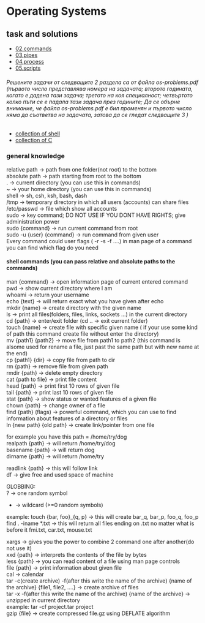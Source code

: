 # Operating Systems
## task and solutions
- [02.commands](https://github.com/Bozhidar15/Operating-Systems/tree/main/02.commands)  
- [03.pipes](https://github.com/Bozhidar15/Operating-Systems/tree/main/03.pipes)
- [04.process](https://github.com/Bozhidar15/Operating-Systems/tree/main/04.processes)
- [05.scripts](https://github.com/Bozhidar15/Operating-Systems/tree/main/05.scripts)
  
###### Решените задачи от следващите 2 раздела са от файла os-problems.pdf (първото число представлява номера на задачата; второто годината, когато е дадена тази задача; третото на коя специалност; четвъртото колко пъти се е падала тази задача през годините; Да се обърне внимание, че файла os-problems.pdf е бил променян и първото число няма да съответва на задачата, затова да се гледат следващите 3 )
- [collection of shell](https://github.com/Bozhidar15/Operating-Systems/tree/main/CollectionOfShell)
- [collection of C](https://github.com/Bozhidar15/Operating-Systems/tree/main/CollectionOfC)

### general knowledge
relative path -> path from one folder(not root) to the bottom  
absolute path -> path starting from root to the bottom  
. -> current directory (you can use this in commands)  
~ -> your home directory (you can use this in commands)  
shell -> sh, csh, ksh, bash, dash  
/tmp -> temporary directory in which all users (accounts) can share files  
/etc/passwd -> file which show all accounts  
sudo -> key command; DO NOT USE IF YOU DONT HAVE RIGHTS; give administration power  
sudo {command} -> run current command from root  
sudo -u {user} {command} -> run command from given user  
Every command could user flags ( -r -s -f ....) in man page of a command you can find which flag do you need 
#### shell commands (you can pass relative and absolute paths to the commands)  
man {command} -> open information page of current entered command  
pwd -> show current directory where I am  
whoami -> return your username  
echo {text} -> will return exact what you have given after echo  
mkdir {name} -> create directory with the given name  
ls -> print all files(folders, files, links, sockets ...) in the current directory  
cd {path} -> enter/exit folder (cd .. -> exit current folder)  
touch {name} -> create file with specific given name ( if your use some kind of path this command create file without enter the directory)  
mv {path1} {path2} -> move file from path1 to path2 (this command is alsome used for rename a file, just past the same path but with new name at the end)  
cp {path1} {dir} -> copy file from path to dir   
rm {path} -> remove file from given path  
rmdir {path} -> delete empty directory  
cat {path to file} -> print file content  
head {path} -> print first 10 rows of given file  
tail {path} -> print last 10 rows of given file  
stat {path} -> show status or wanted features of a given file  
chown {path} -> change owner of a file  
find {path} (flags) -> powerful command, which you can use to find information about features of a directory or files  
ln {new path} {old path} -> create link/pointer from one file  

for example you have this path = /home/try/dog  
realpath {path} -> will return /home/try/dog  
basename {path} -> will return dog  
dirname {path} -> will return /home/try  

readlink {path} -> this will follow link  
df -> give free and used space of machine  

GLOBBING:  
? -> one random symbol  
* -> wildcard (>=0 random symbols)  

example: touch {bar, foo}_{q, p} -> this will create bar_q, bar_p, foo_q, foo_p  
find . -iname *.txt -> this will return all files ending on .txt no matter what is before it fmi.txt, car.txt, mouse.txt  

xargs -> gives you the power to combine 2 command one after another(do not use it)  
xxd {path} -> interprets the contents of the file by bytes  
less {path} -> you can read content of a file using man page controls  
file {path} -> print information about given file  
cal -> calendar  
tar -c(create archive) -f(after this write the name of the archive) {name of the archive} {file1, file2, ....} -> create archive of files   
tar -x -f(after this write the name of the archive) {name of the archive} -> unzipped in current directory  
example: tar -cf project.tar project  
gzip {file} -> create compressed file.gz using DEFLATE algorithm  
